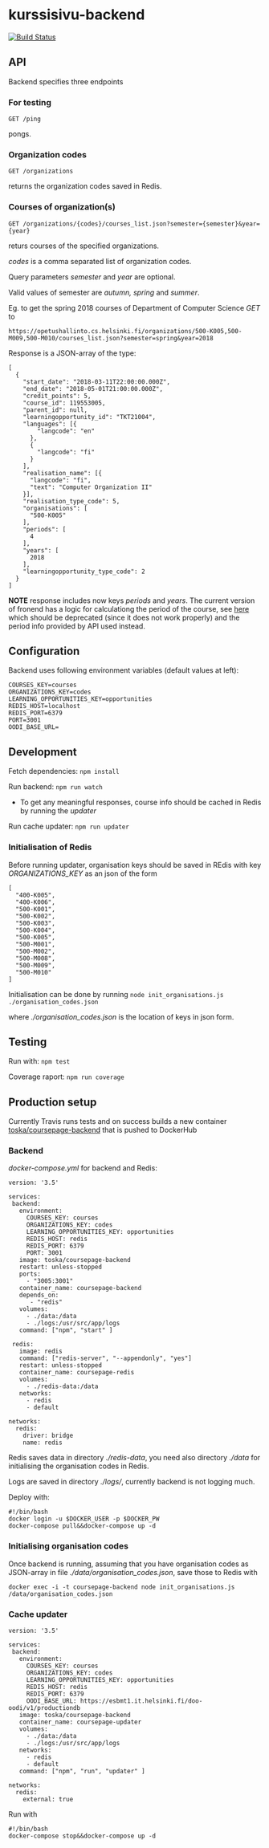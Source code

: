 # kurssisivu-backend

[![Build Status](https://travis-ci.org/UniversityOfHelsinkiCS/kurssisivu-backend.svg?branch=master)](https://travis-ci.org/UniversityOfHelsinkiCS/kurssisivu-backend)

## API

Backend specifies three endpoints  

### For testing

```
GET /ping
```

pongs.

### Organization codes

```
GET /organizations
```

returns the organization codes saved in Redis.

### Courses of organization(s)

```
GET /organizations/{codes}/courses_list.json?semester={semester}&year={year}
```

returs courses of the specified organizations.

_codes_ is a comma separated list of organization codes. 

Query parameters _semester_ and _year_ are optional. 

Valid values of semester are _autumn, spring_ and _summer_.

Eg. to get the spring 2018 courses of Department of Computer Science _GET_ to

```
https://opetushallinto.cs.helsinki.fi/organizations/500-K005,500-M009,500-M010/courses_list.json?semester=spring&year=2018
```

Response is a JSON-array of the type:

```
[
  {
    "start_date": "2018-03-11T22:00:00.000Z",
    "end_date": "2018-05-01T21:00:00.000Z",
    "credit_points": 5,
    "course_id": 119553005,
    "parent_id": null,
    "learningopportunity_id": "TKT21004",
    "languages": [{
        "langcode": "en"
      },
      {
        "langcode": "fi"
      }
    ],
    "realisation_name": [{
      "langcode": "fi",
      "text": "Computer Organization II"
    }],
    "realisation_type_code": 5,
    "organisations": [
      "500-K005"
    ],
    "periods": [
      4
    ],
    "years": [
      2018
    ],
    "learningopportunity_type_code": 2
  }
]
```

**NOTE** response includes now keys _periods_ and _years_. The current version of fronend has a logic for calculationg the period of the course, see [here](https://github.com/UH-StudentServices/kurssisivu/blob/master/src/utils/semesters/index.js) which should be deprecated (since it does not work properly) and the period info provided by API used instead.

## Configuration

Backend uses following environment variables (default values at left):

```
COURSES_KEY=courses
ORGANIZATIONS_KEY=codes
LEARNING_OPPORTUNITIES_KEY=opportunities
REDIS_HOST=localhost
REDIS_PORT=6379
PORT=3001
OODI_BASE_URL=
```

## Development

Fetch dependencies: `npm install`

Run backend: `npm run watch`
- To get any meaningful responses, course info should be cached in Redis by running the _updater_

Run cache updater: `npm run updater`

### Initialisation of Redis

Before running updater,  organisation keys should be saved in REdis with key _ORGANIZATIONS_KEY_ as an json of the form

```
[
  "400-K005", 
  "400-K006",
  "500-K001",
  "500-K002",
  "500-K003",
  "500-K004",
  "500-K005",
  "500-M001", 
  "500-M002", 
  "500-M008",
  "500-M009", 
  "500-M010"
]
```

Initialisation can be done by running `node init_organisations.js ./organisation_codes.json`

where _./organisation_codes.json_ is the location of keys in json form.

## Testing

Run with: `npm test`

Coverage raport: `npm run coverage` 

## Production setup

Currently Travis runs tests and on success builds a new container [toska/coursepage-backend](https://hub.docker.com/r/toska/coursepage-backend/) that is pushed to DockerHub 

### Backend

_docker-compose.yml_ for backend and Redis:

```
version: '3.5'

services:
 backend:
   environment:
     COURSES_KEY: courses
     ORGANIZATIONS_KEY: codes
     LEARNING_OPPORTUNITIES_KEY: opportunities
     REDIS_HOST: redis
     REDIS_PORT: 6379
     PORT: 3001
   image: toska/coursepage-backend
   restart: unless-stopped
   ports:
     - "3005:3001"
   container_name: coursepage-backend
   depends_on:
      - "redis"
   volumes:
     - ./data:/data
     - ./logs:/usr/src/app/logs
   command: ["npm", "start" ]

 redis:
   image: redis
   command: ["redis-server", "--appendonly", "yes"]
   restart: unless-stopped
   container_name: coursepage-redis
   volumes:
     - ./redis-data:/data
   networks:
     - redis
     - default

networks:
  redis:
    driver: bridge
    name: redis
```

Redis saves data in directory _./redis-data_, you need also directory _./data_ for initialising the organisation codes in Redis.

Logs are saved in directory _./logs/_, currently backend is not logging much.

Deploy with: 

```
#!/bin/bash
docker login -u $DOCKER_USER -p $DOCKER_PW
docker-compose pull&&docker-compose up -d
```

### Initialising organisation codes

Once backend is running, assuming that you have organisation codes as JSON-array in file _./data/organisation_codes.json_, save those to Redis with 

```
docker exec -i -t coursepage-backend node init_organisations.js /data/organisation_codes.json
```

### Cache updater

```
version: '3.5'

services:
 backend:
   environment:
     COURSES_KEY: courses
     ORGANIZATIONS_KEY: codes
     LEARNING_OPPORTUNITIES_KEY: opportunities
     REDIS_HOST: redis
     REDIS_PORT: 6379
     OODI_BASE_URL: https://esbmt1.it.helsinki.fi/doo-oodi/v1/productiondb
   image: toska/coursepage-backend
   container_name: coursepage-updater
   volumes:
     - ./data:/data
     - ./logs:/usr/src/app/logs
   networks:
     - redis
     - default
   command: ["npm", "run", "updater" ]

networks:
  redis:
    external: true
```

Run with 

```
#!/bin/bash
docker-compose stop&&docker-compose up -d
```
